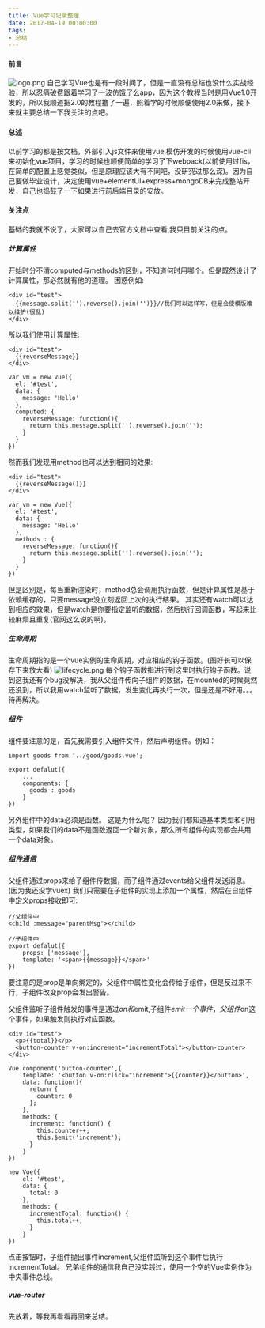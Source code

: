 ```yaml
---
title: Vue学习记录整理
date: 2017-04-19 00:00:00
tags:
- 总结
---
```


#### 前言
![logo.png](/images/20170327/logo.png)
自己学习Vue也是有一段时间了，但是一直没有总结也没什么实战经验，所以忍痛破费跟着学习了一波仿饿了么app，因为这个教程当时是用Vue1.0开发的，所以我顺道把2.0的教程撸了一遍，照着学的时候顺便使用2.0来做，接下来就主要总结一下我关注的点吧。

<!-- more -->
#### 总述
以前学习的都是按文档，外部引入js文件来使用vue,模仿开发的时候使用vue-cli来初始化vue项目，学习的时候也顺便简单的学习了下webpack(以前使用过fis，在简单的配置上感觉类似，但是原理应该大有不同吧，没研究过那么深)。因为自己要做毕业设计，决定使用vue+elementUI+express+mongoDB来完成整站开发，自己也捣鼓了一下如果进行前后端目录的安放。

#### 关注点
基础的我就不说了，大家可以自己去官方文档中查看,我只目前关注的点。

##### 计算属性
开始时分不清computed与methods的区别，不知道何时用哪个。但是既然设计了计算属性，那必然就有他的道理。
困惑例如:
```
<div id="test">
  {{message.split('').reverse().join('')}}//我们可以这样写，但是会使模版难以维护(很乱)
</div>
```
所以我们使用计算属性:
```
<div id="test">
  {{reverseMessage}}
</div>

var vm = new Vue({
  el: '#test',
  data: {
    message: 'Hello'
  },
  computed: {
    reverseMessage: function(){
      return this.message.split('').reverse().join('');
    }
  }
})
```
然而我们发现用method也可以达到相同的效果:
```
<div id="test">
  {{reverseMessage()}}
</div>

var vm = new Vue({
  el: '#test',
  data: {
    message: 'Hello'
  },
  methods : {
    reverseMessage: function(){
      return this.message.split('').reverse().join('');
    }
  }
})
```
但是区别是，每当重新渲染时，method总会调用执行函数，但是计算属性是基于依赖缓存的，只要message没立刻返回上次的执行结果。
其实还有watch可以达到相应的效果，但是watch是你要指定监听的数据，然后执行回调函数，写起来比较麻烦且重复(官网这么说的啊)。

##### 生命周期
生命周期指的是一个vue实例的生命周期，对应相应的钩子函数。(图好长可以保存下来放大看)
![lifecycle.png](/images/20170327/lifecycle.png)
每个钩子函数指进行到这里时执行钩子函数。说到这我还有个bug没解决，我从父组件传向子组件的数据，在mounted的时候竟然还没到，所以我用watch监听了数据，发生变化再执行一次，但是还是不好用。。。待再解决。

##### 组件
组件要注意的是，首先我需要引入组件文件，然后声明组件。例如：
```
import goods from '../good/goods.vue';

export defalut({
    ...
    components: {
      goods : goods
    }
})
```
另外组件中的data必须是函数。 这是为什么呢？ 因为我们都知道基本类型和引用类型，如果我们的data不是函数返回一个新对象，那么所有组件的实现都会共用一个data对象。

##### 组件通信
父组件通过props来给子组件传数据，而子组件通过events给父组件发送消息。(因为我还没学vuex)
我们只需要在子组件的实现上添加一个属性，然后在自组件中定义props接收即可:
```
//父组件中
<child :message="parentMsg"></child>

//子组件中
export defalut({
    props: ['message'],
    template: '<span>{{message}}</span>'
})
```
要注意的是prop是单向绑定的，父组件中属性变化会传给子组件，但是反过来不行，子组件改变prop会发出警告。

父组件监听子组件触发的事件是通过$on和$emit,子组件$emit一个事件，父组件$on这个事件，如果触发则执行对应函数。
```
<div id="test">
  <p>{{total}}</p>
  <button-counter v-on:increment="incrementTotal"></button-counter>
</div>

Vue.component('button-counter',{
    template: '<button v-on:click="increment">{{counter}}</button>',
    data: function(){
      return {
        counter: 0
      };
    },
    methods: {
      increment: function() {
        this.counter++;
        this.$emit('increment');
      }
    }
})

new Vue({
    el: '#test',
    data: {
      total: 0
    },
    methods: {
      incrementTotal: function() {
        this.total++;
      }
    }
})
```
点击按钮时，子组件抛出事件increment,父组件监听到这个事件后执行incrementTotal。
兄弟组件的通信我自己没实践过，使用一个空的Vue实例作为中央事件总线。

##### vue-router
先放着，等我再看看再回来总结。
